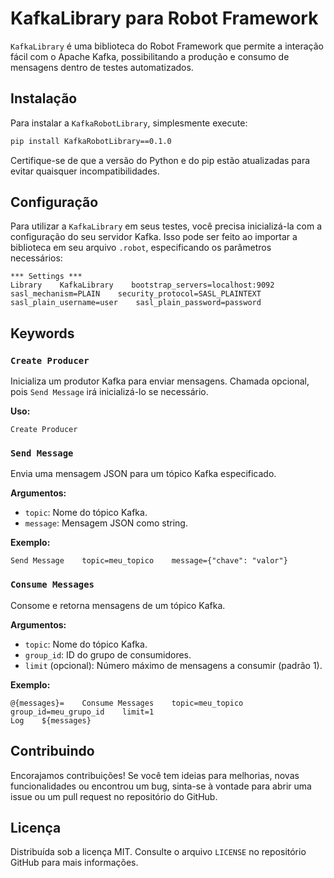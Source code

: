 
# KafkaLibrary para Robot Framework

`KafkaLibrary` é uma biblioteca do Robot Framework que permite a interação fácil com o Apache Kafka, possibilitando a produção e consumo de mensagens dentro de testes automatizados.

## Instalação

Para instalar a `KafkaRobotLibrary`, simplesmente execute:

```bash
pip install KafkaRobotLibrary==0.1.0

```

Certifique-se de que a versão do Python e do pip estão atualizadas para evitar quaisquer incompatibilidades.

## Configuração

Para utilizar a `KafkaLibrary` em seus testes, você precisa inicializá-la com a configuração do seu servidor Kafka. Isso pode ser feito ao importar a biblioteca em seu arquivo `.robot`, especificando os parâmetros necessários:

```robot
*** Settings ***
Library    KafkaLibrary    bootstrap_servers=localhost:9092    sasl_mechanism=PLAIN    security_protocol=SASL_PLAINTEXT    sasl_plain_username=user    sasl_plain_password=password
```

## Keywords

### `Create Producer`

Inicializa um produtor Kafka para enviar mensagens. Chamada opcional, pois `Send Message` irá inicializá-lo se necessário.

**Uso:**

```robot
Create Producer
```

### `Send Message`

Envia uma mensagem JSON para um tópico Kafka especificado.

**Argumentos:**
- `topic`: Nome do tópico Kafka.
- `message`: Mensagem JSON como string.

**Exemplo:**

```robot
Send Message    topic=meu_topico    message={"chave": "valor"}
```

### `Consume Messages`

Consome e retorna mensagens de um tópico Kafka.

**Argumentos:**
- `topic`: Nome do tópico Kafka.
- `group_id`: ID do grupo de consumidores.
- `limit` (opcional): Número máximo de mensagens a consumir (padrão 1).

**Exemplo:**

```robot
@{messages}=    Consume Messages    topic=meu_topico    group_id=meu_grupo_id    limit=1
Log    ${messages}
```

## Contribuindo

Encorajamos contribuições! Se você tem ideias para melhorias, novas funcionalidades ou encontrou um bug, sinta-se à vontade para abrir uma issue ou um pull request no repositório do GitHub.

## Licença

Distribuída sob a licença MIT. Consulte o arquivo `LICENSE` no repositório GitHub para mais informações.
